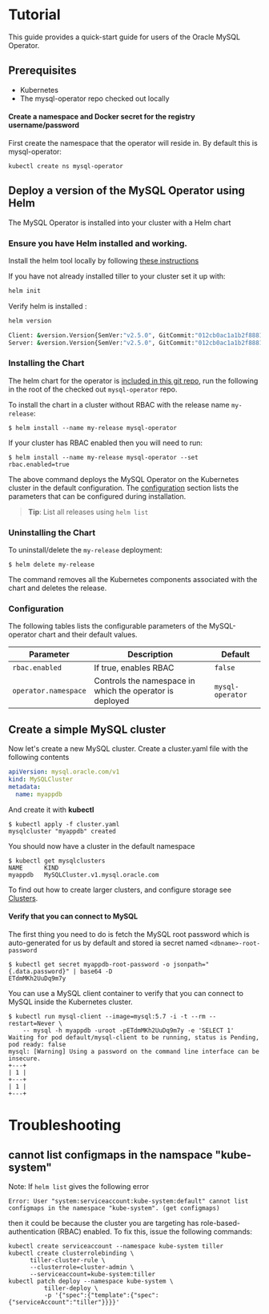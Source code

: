 # Tutorial

This guide provides a quick-start guide for users of the Oracle MySQL Operator.

## Prerequisites

* Kubernetes
* The mysql-operator repo checked out locally

#### Create a namespace and Docker secret for the registry username/password

First create the namespace that the operator will reside in. By default this is mysql-operator:

```
kubectl create ns mysql-operator
```

## Deploy a version of the MySQL Operator using Helm

The MySQL Operator is installed into your cluster with a Helm chart

### Ensure you have Helm installed and working.

Install the helm tool locally by following [these instructions](https://docs.helm.sh/using_helm/#installing-helm)

If you  have not already installed tiller to your cluster set it up with:

```bash
helm init
```

Verify helm is installed :
```bash
helm version

Client: &version.Version{SemVer:"v2.5.0", GitCommit:"012cb0ac1a1b2f888144ef5a67b8dab6c2d45be6", GitTreeState:"clean"}
Server: &version.Version{SemVer:"v2.5.0", GitCommit:"012cb0ac1a1b2f888144ef5a67b8dab6c2d45be6", GitTreeState:"clean"}
```

### Installing the Chart

The helm chart for the operator is [included in this git repo](../mysql-operator), run the following in the root of the checked out `mysql-operator` repo.

To install the chart in a cluster without RBAC with the release name `my-release`:

```console
$ helm install --name my-release mysql-operator
```

If your cluster has RBAC enabled then you will need to run:

```console
$ helm install --name my-release mysql-operator --set rbac.enabled=true
```

The above command deploys the MySQL Operator on the Kubernetes cluster in the default configuration. The [configuration](#configuration) section lists the parameters that can be configured during installation.

> **Tip**: List all releases using `helm list`

### Uninstalling the Chart

To uninstall/delete the `my-release` deployment:

```console
$ helm delete my-release
```

The command removes all the Kubernetes components associated with the chart and deletes the release.

### Configuration

The following tables lists the configurable parameters of the MySQL-operator chart and their default values.

Parameter | Description | Default
--------- | ----------- | -------
`rbac.enabled` | If true, enables RBAC | `false`
`operator.namespace` | Controls the namespace in which the operator is deployed | `mysql-operator`

## Create a simple MySQL cluster

Now let's create a new MySQL cluster. Create a cluster.yaml file with the following contents

```yaml
apiVersion: mysql.oracle.com/v1
kind: MySQLCluster
metadata:
  name: myappdb
```

And create it with **kubectl**

```
$ kubectl apply -f cluster.yaml
mysqlcluster "myappdb" created
```

You should now have a cluster in the default namespace

```
$ kubectl get mysqlclusters
NAME      KIND
myappdb   MySQLCluster.v1.mysql.oracle.com
```

To find out how to create larger clusters, and configure storage see [Clusters](Clusters.md).

#### Verify that you can connect to MySQL

The first thing you need to do is fetch the MySQL root password which is auto-generated for us by default and stored ia secret named `<dbname>-root-password`

```
$ kubectl get secret myappdb-root-password -o jsonpath="{.data.password}" | base64 -D
ETdmMKh2UuDq9m7y
```

You can use a MySQL client container to verify  that you can connect to MySQL inside the Kubernetes cluster.

```
$ kubectl run mysql-client --image=mysql:5.7 -i -t --rm --restart=Never \
    -- mysql -h myappdb -uroot -pETdmMKh2UuDq9m7y -e 'SELECT 1'
Waiting for pod default/mysql-client to be running, status is Pending, pod ready: false
mysql: [Warning] Using a password on the command line interface can be insecure.
+---+
| 1 |
+---+
| 1 |
+---+
```

# Troubleshooting

## cannot list configmaps in the namspace "kube-system"

Note: If `helm list` gives the following error

```console
Error: User "system:serviceaccount:kube-system:default" cannot list configmaps in the namespace "kube-system". (get configmaps)
```

then it could be because the cluster you are targeting has role-based-authentication (RBAC) enabled. To fix this, issue the following commands:

```console
kubectl create serviceaccount --namespace kube-system tiller
kubectl create clusterrolebinding \
      tiller-cluster-rule \
      --clusterrole=cluster-admin \
      --serviceaccount=kube-system:tiller
kubectl patch deploy --namespace kube-system \
          tiller-deploy \
          -p '{"spec":{"template":{"spec":{"serviceAccount":"tiller"}}}}'
```


